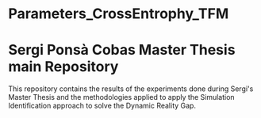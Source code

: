 # Parameters_CrossEntrophy_TFM

# Sergi Ponsà Cobas Master Thesis main Repository
This repository contains the results of the experiments done during Sergi's Master Thesis and the methodologies applied to apply the Simulation Identification approach to solve the Dynamic Reality Gap.
